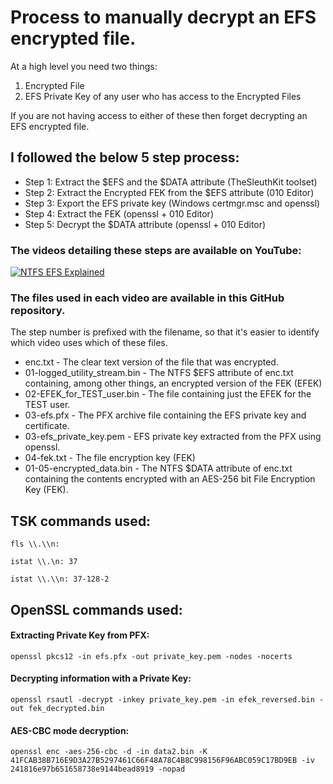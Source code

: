 
# Process to manually decrypt an EFS encrypted file. 
 
At a high level you need two things:
1. Encrypted File
2. EFS Private Key of any user who has access to the Encrypted Files

If you are not having access to either of these then forget decrypting an EFS encrypted file. 

## I followed the below 5 step process:
* Step 1: Extract the $EFS and the $DATA attribute (TheSleuthKit toolset)
* Step 2: Extract the Encrypted FEK from the $EFS attribute (010 Editor)
* Step 3: Export the EFS private key (Windows certmgr.msc and openssl)
* Step 4: Extract the FEK (openssl + 010 Editor)
* Step 5: Decrypt the $DATA attribute (openssl + 010 Editor)

### The videos detailing these steps are available on YouTube:

[![NTFS EFS Explained](https://img.youtube.com/vi/B4EJg9tNnpc/maxresdefault.jpg)](https://www.youtube.com/playlist?list=PLmW31MWCFahVkyC58bNG0ipJkovjPk-kC "NTFS EFS Explained")

### The files used in each video are available in this GitHub repository. 
The step number is prefixed with the filename, so that it's easier to identify which video uses which of these files. 

* enc.txt - The clear text version of the file that was encrypted. 
* 01-logged_utility_stream.bin - The NTFS $EFS attribute of enc.txt containing, among other things, an encrypted version of the FEK (EFEK)
* 02-EFEK_for_TEST_user.bin - The file containing just the EFEK for the TEST user. 
* 03-efs.pfx - The PFX archive file containing the EFS private key and certificate. 
* 03-efs_private_key.pem - EFS private key extracted from the PFX using openssl. 
* 04-fek.txt - The file encryption key (FEK)
* 01-05-encrypted_data.bin - The NTFS $DATA attribute of enc.txt containing the contents encrypted with an AES-256 bit File Encryption Key (FEK). 






## TSK commands used:

`fls \\.\\n: `

`istat \\.\n: 37` 

`istat \\.\\n: 37-128-2`


## OpenSSL commands used:

#### Extracting Private Key from PFX:
`openssl pkcs12 -in efs.pfx -out private_key.pem -nodes -nocerts`

#### Decrypting information with a Private Key:
`openssl rsautl -decrypt -inkey private_key.pem -in efek_reversed.bin -out fek_decrypted.bin` 


#### AES-CBC mode decryption:
`openssl enc -aes-256-cbc -d -in data2.bin -K 41FCAB38B716E9D3A27B5297461C66F48A78C4B8C998156F96ABC059C17BD9EB -iv 241816e97b651658738e9144bead8919 -nopad`
